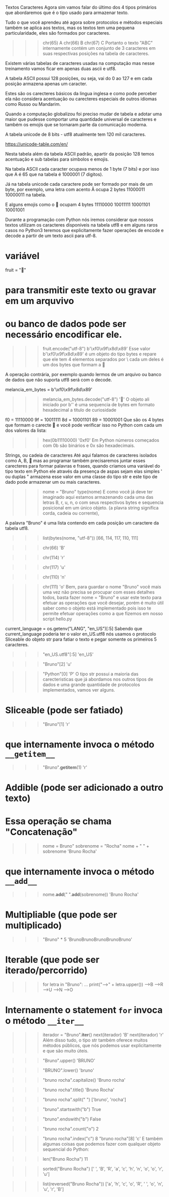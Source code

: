 Textos
Caracteres
Agora sim vamos falar do último dos 4 tipos primários que abordaremos que é o tipo usado para armazenar texto.

Tudo o que você aprendeu até agora sobre protocolos e métodos especiais também se aplica aos textos, mas os textos tem uma pequena particularidade, eles são formados por caracteres.

>>> chr(65)
A
>>> chr(66)
B
>>> chr(67)
C
Portanto o texto "ABC" internamente contém um conjunto de 3 caracteres em suas respectivas posições na tabela de caracteres.

Existem várias tabelas de caracteres usadas na computação mas nesse treinamento vamos ficar em apenas duas ascii e utf8.

A tabela ASCII possui 128 posições, ou seja, vai do 0 ao 127 e em cada posição armazena apenas um caracter.



Estes são os carecteres básicos da lingua inglesa e como pode perceber ela não considera acentuação ou carecteres especiais de outros idiomas como Russo ou Mandarim.

Quando a computação globalizou foi preciso mudar de tabela e adotar uma maior que pudesse comportar uma quantidade universal de caracteres e também os emojis que se tornaram parte da comunicação moderna.

A tabela unicode de 8 bits - utf8 atualmente tem 120 mil caracteres.

https://unicode-table.com/en/

Nesta tabela além da tabela ASCII padrão, apartir da posição 128 temos acentuação e sub tabelas para simbolos e emojis.

Na tabela ASCII cada caracter ocupava menos de 1 byte (7 bits) e por isso que A é 65 que na tabela é 1000001 (7 digitos).

Já na tabela unicode cada caractere pode ser formado por mais de um byte, por exemplo, uma letra com acento Ã ocupa 2 bytes 11000011 10000011 na tabela.

E alguns emojis como o 🍉 ocupam 4 bytes 11110000 10011111 10001101 10001001

Durante a programação com Python nós iremos considerar que nossos textos utilizam os caracteres disponíveis na tabela utf8 e em alguns raros casos no Python3 teremos que explicitamente fazer operações de encode e decode a partir de um texto ascii para utf-8.

# variável
fruit = "🍉"

# para transmitir este texto ou gravar em um arquvivo
# ou banco de dados pode ser necessário encodificar ele.
>>> fruit.encode("utf-8")
b'\xf0\x9f\x8d\x89'
Esse valor b'\xf0\x9f\x8d\x89' é um objeto do tipo bytes e repare que ele tem 4 elementos separados por \ cada um deles é um dos bytes que formam a 🍉

A operação contrária, por exemplo quando lermos de um arquivo ou banco de dados que não suporta utf8 será com o decode.

melancia_em_bytes = b'\xf0\x9f\x8d\x89'
>>>  melancia_em_bytes.decode("utf-8")
'🍉'
O objeto ali iniciado por b'' é uma sequencia de bytes em formato hexadecimal a titulo de curiosidade

f0 = 11110000
9f = 10011111
8d = 10001101
89 = 10001001
Que são os 4 bytes que formam o carecte 🍉 e você pode verificar isso no Python com cada um dos valores da lista:

>>> hex(0b11110000)
'0xf0'
Em Python números começados com 0b são binários e 0x são hexadecimais.

Strings, ou cadeia de caracteres
Até aqui falamos de caracteres isolados como A, B, 🍉 mas ao programar também precisaremos juntar esses carecteres para formar palavras e frases, quando criamos uma variável do tipo texto em Python ele através da presença de aspas sejam elas simples ' ou duplas " armazena esse valor em uma classe do tipo str e este tipo de dado pode armazenar um ou mais caracteres.

>>> nome = "Bruno"
type(nome)
E como você já deve ter imaginado aqui estamos armazenando cada uma das letras B, r, u, n, o com seus respectivos bytes e sequencia posicional em um único objeto. (a plavra string significa corda, cadeia ou corrente),

A palavra "Bruno" é uma lista contendo em cada posição um caractere da tabela utf8.

>>> list(bytes(nome, "utf-8"))
[66, 114, 117, 110, 111]

>>> chr(66)
'B'

>>> chr(114)
'r'

>>> chr(117)
'u'

>>> chr(110)
'n'

>>> chr(111)
'o'
Bem, para guardar o nome "Bruno" você mais uma vez não precisa se procupar com esses detalhes todos, basta fazer nome = "Bruno" e usar este texto para efetuar as operações que você desejar, porém é muito útil saber como o objeto está implementado pois isso te permite efetuar operações como a que fizemos em nosso script hello.py

current_language = os.getenv("LANG", "en_US")[:5]
Sabendo que current_language poderia ter o valor en_US.utf8 nós usamos o protocolo Sliceable do objeto str para fatiar o texto e pegar somente os primeiros 5 caracteres.

>>> "en_US.utf8"[:5]
'en_US'

>>> "Bruno"[2]
'u'

>>> "Python"[0]
'P'
O tipo str possui a maioria das carecteristicas que já abordamos nos outros tipos de dados e uma grande quantidade de protocolos implementados, vamos ver alguns.

# Sliceable (pode ser fatiado)
>>> "Bruno"[1]
'r'
# que internamente invoca o método `__getitem__`
>>> "Bruno".__getitem__(1)
'r'

# Addible (pode ser adicionado a outro texto)
# Essa operação se chama "Concatenação"
>>> nome = Bruno" 
>>> sobrenome = "Rocha"
>>> nome + " " + sobrenome
'Bruno Rocha'
# que internamente invoca o método `__add__`
>>> nome.__add__(" ".__add__(sobrenome))
'Bruno Rocha'

# Multipliable (que pode ser multiplicado)
>>> "Bruno" * 5
'BrunoBrunoBrunoBrunoBruno'

# Iterable (que pode ser iterado/percorrido)
>>> for letra in "Bruno":
...     print("-->" + letra.upper())
-->B
-->R
-->U
-->N
-->O
# Internamente o statement `for` invoca o método `__iter__`
>>> iterador = "Bruno".__iter__()
>>> next(iterador)
'B'
>>> next(iterador)
'r'
Além disso tudo, o tipo str também oferece muitos métodos públicos, que nós podemos usar explicitamente e que são muito úteis.

>>> "Bruno".upper()
'BRUNO'

>>> "BRUNO".lower()
'bruno'

>>> "bruno rocha".capitalize()
'Bruno rocha'

>>> "bruno rocha".title()
'Bruno Rocha'

>>> "bruno rocha".split(" ")
['bruno', 'rocha']

>>> "bruno".startswith("b")
True

>>> "bruno".endswith("b")
False

>>> "bruno rocha".count("o")
2

>>> "bruno rocha".index("c")
8
>>> "bruno rocha"[8]
'c'
E também algumas coisas que podemos fazer com qualquer objeto sequencial do Python:

>>> len("Bruno Rocha")
11

>>> sorted("Bruno Rocha")
[' ', 'B', 'R', 'a', 'c', 'h', 'n', 'o', 'o', 'r', 'u']

>>> list(reversed("Bruno Rocha"))
['a', 'h', 'c', 'o', 'R', ' ', 'o', 'n', 'u', 'r', 'B']


